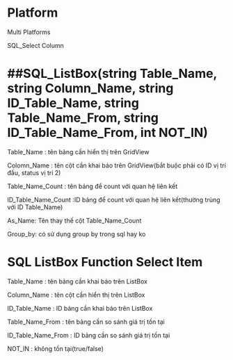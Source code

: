 # Platform
Multi Platforms

SQL_Select Column

##SQL_ListBox(string Table_Name, string Column_Name, string ID_Table_Name, string Table_Name_From, string ID_Table_Name_From, int NOT_IN)
=======
Table_Name : tên bảng cần hiển thị trên GridView

Colomn_Name : tên cột cần khai báo trên GridView(bắt buộc phải có ID vị trí đầu, status vị trí 2)

Table_Name_Count : tên bảng để count với quan hệ liên kết

ID_Table_Name_Count :ID bảng để count với quan hệ liên kết(thường trùng với ID Table_Name)

As_Name: Tên thay thế cột Table_Name_Count 

Group_by: có sử dụng group by trong sql hay ko

SQL ListBox Function Select Item
=======
Table_Name : tên bảng cần khai báo trên ListBox

Column_Name : tên cột cần hiển thị trên ListBox

ID_Table_Name : ID bảng cần khai báo trên ListBox

Table_Name_From : tên bảng cần so sánh giá trị tồn tại

ID_Table_Name_From : ID bảng cần so sánh giá trị tồn tại

NOT_IN : không tồn tại(true/false)
